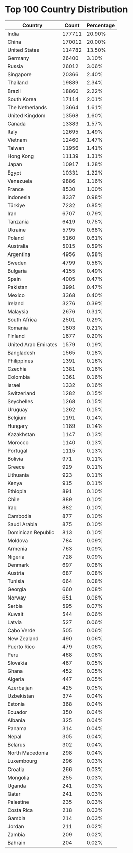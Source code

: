 # Top 100 Country Distribution
| Country | Count | Percentage |
|----|----|----|
| India | 177711 | 20.90% |
| China | 170012 | 20.00% |
| United States | 114782 | 13.50% |
| Germany | 26400 | 3.10% |
| Russia | 26012 | 3.06% |
| Singapore | 20366 | 2.40% |
| Thailand | 19889 | 2.34% |
| Brazil | 18860 | 2.22% |
| South Korea | 17114 | 2.01% |
| The Netherlands | 13664 | 1.61% |
| United Kingdom | 13568 | 1.60% |
| Canada | 13383 | 1.57% |
| Italy | 12695 | 1.49% |
| Vietnam | 12460 | 1.47% |
| Taiwan | 11956 | 1.41% |
| Hong Kong | 11139 | 1.31% |
| Japan | 10917 | 1.28% |
| Egypt | 10331 | 1.22% |
| Venezuela | 9886 | 1.16% |
| France | 8530 | 1.00% |
| Indonesia | 8337 | 0.98% |
| Türkiye | 7232 | 0.85% |
| Iran | 6707 | 0.79% |
| Tanzania | 6419 | 0.75% |
| Ukraine | 5795 | 0.68% |
| Poland | 5160 | 0.61% |
| Australia | 5015 | 0.59% |
| Argentina | 4956 | 0.58% |
| Sweden | 4799 | 0.56% |
| Bulgaria | 4155 | 0.49% |
| Spain | 4005 | 0.47% |
| Pakistan | 3991 | 0.47% |
| Mexico | 3368 | 0.40% |
| Ireland | 3276 | 0.39% |
| Malaysia | 2676 | 0.31% |
| South Africa | 2501 | 0.29% |
| Romania | 1803 | 0.21% |
| Finland | 1677 | 0.20% |
| United Arab Emirates | 1579 | 0.19% |
| Bangladesh | 1565 | 0.18% |
| Philippines | 1391 | 0.16% |
| Czechia | 1381 | 0.16% |
| Colombia | 1361 | 0.16% |
| Israel | 1332 | 0.16% |
| Switzerland | 1282 | 0.15% |
| Seychelles | 1268 | 0.15% |
| Uruguay | 1262 | 0.15% |
| Belgium | 1191 | 0.14% |
| Hungary | 1189 | 0.14% |
| Kazakhstan | 1147 | 0.13% |
| Morocco | 1140 | 0.13% |
| Portugal | 1115 | 0.13% |
| Bolivia | 971 | 0.11% |
| Greece | 929 | 0.11% |
| Lithuania | 923 | 0.11% |
| Kenya | 915 | 0.11% |
| Ethiopia | 891 | 0.10% |
| Chile | 889 | 0.10% |
| Iraq | 882 | 0.10% |
| Cambodia | 877 | 0.10% |
| Saudi Arabia | 875 | 0.10% |
| Dominican Republic | 813 | 0.10% |
| Moldova | 784 | 0.09% |
| Armenia | 763 | 0.09% |
| Nigeria | 728 | 0.09% |
| Denmark | 697 | 0.08% |
| Austria | 687 | 0.08% |
| Tunisia | 664 | 0.08% |
| Georgia | 660 | 0.08% |
| Norway | 651 | 0.08% |
| Serbia | 595 | 0.07% |
| Kuwait | 544 | 0.06% |
| Latvia | 527 | 0.06% |
| Cabo Verde | 505 | 0.06% |
| New Zealand | 490 | 0.06% |
| Puerto Rico | 479 | 0.06% |
| Peru | 468 | 0.06% |
| Slovakia | 467 | 0.05% |
| Ghana | 452 | 0.05% |
| Algeria | 447 | 0.05% |
| Azerbaijan | 425 | 0.05% |
| Uzbekistan | 374 | 0.04% |
| Estonia | 368 | 0.04% |
| Ecuador | 350 | 0.04% |
| Albania | 325 | 0.04% |
| Panama | 314 | 0.04% |
| Nepal | 305 | 0.04% |
| Belarus | 302 | 0.04% |
| North Macedonia | 298 | 0.04% |
| Luxembourg | 296 | 0.03% |
| Croatia | 266 | 0.03% |
| Mongolia | 255 | 0.03% |
| Uganda | 241 | 0.03% |
| Qatar | 241 | 0.03% |
| Palestine | 235 | 0.03% |
| Costa Rica | 218 | 0.03% |
| Gambia | 214 | 0.03% |
| Jordan | 211 | 0.02% |
| Zambia | 209 | 0.02% |
| Bahrain | 204 | 0.02% |
